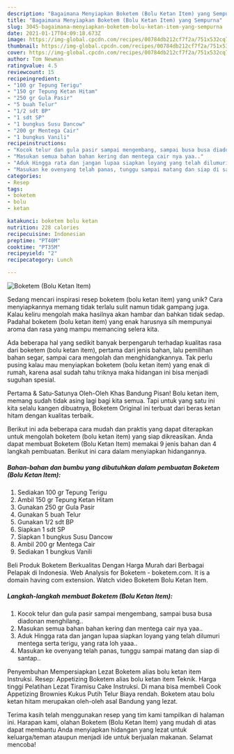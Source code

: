 ```yaml
---
description: "Bagaimana Menyiapkan Boketem (Bolu Ketan Item) yang Sempurna"
title: "Bagaimana Menyiapkan Boketem (Bolu Ketan Item) yang Sempurna"
slug: 3045-bagaimana-menyiapkan-boketem-bolu-ketan-item-yang-sempurna
date: 2021-01-17T04:09:18.673Z
image: https://img-global.cpcdn.com/recipes/00784db212cf7f2a/751x532cq70/boketem-bolu-ketan-item-foto-resep-utama.jpg
thumbnail: https://img-global.cpcdn.com/recipes/00784db212cf7f2a/751x532cq70/boketem-bolu-ketan-item-foto-resep-utama.jpg
cover: https://img-global.cpcdn.com/recipes/00784db212cf7f2a/751x532cq70/boketem-bolu-ketan-item-foto-resep-utama.jpg
author: Tom Newman
ratingvalue: 4.5
reviewcount: 15
recipeingredient:
- "100 gr Tepung Terigu"
- "150 gr Tepung Ketan Hitam"
- "250 gr Gula Pasir"
- "5 buah Telur"
- "1/2 sdt BP"
- "1 sdt SP"
- "1 bungkus Susu Dancow"
- "200 gr Mentega Cair"
- "1 bungkus Vanili"
recipeinstructions:
- "Kocok telur dan gula pasir sampai mengembang, sampai busa busa diadonan menghilang.."
- "Masukan semua bahan bahan kering dan mentega cair nya yaa.."
- "Aduk Hingga rata dan jangan lupaa siapkan loyang yang telah dilumuri mentega serta terigu, yang rata loh yaaa.."
- "Masukan ke ovenyang telah panas, tunggu sampai matang dan siap di santap.."
categories:
- Resep
tags:
- boketem
- bolu
- ketan

katakunci: boketem bolu ketan 
nutrition: 228 calories
recipecuisine: Indonesian
preptime: "PT40M"
cooktime: "PT35M"
recipeyield: "2"
recipecategory: Lunch

---
```



![Boketem (Bolu Ketan Item)](https://img-global.cpcdn.com/recipes/00784db212cf7f2a/751x532cq70/boketem-bolu-ketan-item-foto-resep-utama.jpg)

Sedang mencari inspirasi resep boketem (bolu ketan item) yang unik? Cara menyiapkannya memang tidak terlalu sulit namun tidak gampang juga. Kalau keliru mengolah maka hasilnya akan hambar dan bahkan tidak sedap. Padahal boketem (bolu ketan item) yang enak harusnya sih mempunyai aroma dan rasa yang mampu memancing selera kita.

Ada beberapa hal yang sedikit banyak berpengaruh terhadap kualitas rasa dari boketem (bolu ketan item), pertama dari jenis bahan, lalu pemilihan bahan segar, sampai cara mengolah dan menghidangkannya. Tak perlu pusing kalau mau menyiapkan boketem (bolu ketan item) yang enak di rumah, karena asal sudah tahu triknya maka hidangan ini bisa menjadi suguhan spesial.

Pertama &amp; Satu-Satunya Oleh-Oleh Khas Bandung Pisan! Bolu ketan item, memang sudah tidak asing lagi bagi kita semua. Tapi untuk yang satu ini kita selalu kangen dibuatnya, Boketem Original ini terbuat dari beras ketan hitam dengan kualitas terbaik.


Berikut ini ada beberapa cara mudah dan praktis yang dapat diterapkan untuk mengolah boketem (bolu ketan item) yang siap dikreasikan. Anda dapat membuat Boketem (Bolu Ketan Item) memakai 9 jenis bahan dan 4 langkah pembuatan. Berikut ini cara dalam menyiapkan hidangannya.

<!--inarticleads1-->

##### Bahan-bahan dan bumbu yang dibutuhkan dalam pembuatan Boketem (Bolu Ketan Item):

1. Sediakan 100 gr Tepung Terigu
1. Ambil 150 gr Tepung Ketan Hitam
1. Gunakan 250 gr Gula Pasir
1. Gunakan 5 buah Telur
1. Gunakan 1/2 sdt BP
1. Siapkan 1 sdt SP
1. Siapkan 1 bungkus Susu Dancow
1. Ambil 200 gr Mentega Cair
1. Sediakan 1 bungkus Vanili


Beli Produk Boketem Berkualitas Dengan Harga Murah dari Berbagai Pelapak di Indonesia. Web Analysis for Boketem - boketem.com. It is a domain having com extension. Watch video Boketem Bolu Ketan Item. 

<!--inarticleads2-->

##### Langkah-langkah membuat Boketem (Bolu Ketan Item):

1. Kocok telur dan gula pasir sampai mengembang, sampai busa busa diadonan menghilang..
1. Masukan semua bahan bahan kering dan mentega cair nya yaa..
1. Aduk Hingga rata dan jangan lupaa siapkan loyang yang telah dilumuri mentega serta terigu, yang rata loh yaaa..
1. Masukan ke ovenyang telah panas, tunggu sampai matang dan siap di santap..


Penyembuhan Mempersiapkan Lezat Boketem alias bolu ketan item Instruksi. Resep: Appetizing Boketem alias bolu ketan item Teknik. Harga tinggi Pelatihan Lezat Tiramisu Cake Instruksi. Di mana bisa membeli Cook Appetizing Brownies Kukus Putih Telur Biaya rendah. Boketem atau bolu ketan hitam merupakan oleh-oleh asal Bandung yang lezat. 

Terima kasih telah menggunakan resep yang tim kami tampilkan di halaman ini. Harapan kami, olahan Boketem (Bolu Ketan Item) yang mudah di atas dapat membantu Anda menyiapkan hidangan yang lezat untuk keluarga/teman ataupun menjadi ide untuk berjualan makanan. Selamat mencoba!
